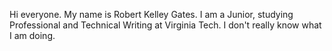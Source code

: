 Hi everyone. My name is Robert Kelley Gates. I am a Junior, studying Professional and Technical Writing at Virginia Tech. I don't really know what I am doing.
